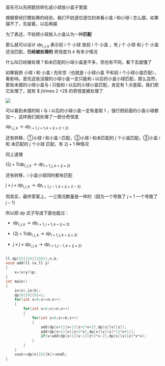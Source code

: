 首先可以先把题目转化成小球放小盒子里面

根据曾经打模拟赛的经验，我们不妨逐位逐位的来看小盒 $i$ 和小球 $i$ 怎么摆，如果摆不了，先留着，以后再摆

为了表述，不妨把小球放入小盒认为一种**匹配**

那么就可以设计 $dp_{i,j,k}$ 表示前 $i$ 个 小球 放前 $i$ 个 小盒 ，有 $j$ 个 小球 和 $j$ 个 小盒 还没匹配，**已经被处理的** 奇怪度为 $k$ 有多少情况

什么叫已经被处理？和未匹配的小球小盒差不多，但也有不同，看下去就懂了

如果我把 小球 $i$ 和 小盒 $i$ 先轮空（也就是 $i$ 小球小盒 不和前 $i$ 个小球小盒匹配），看影响，首先这些没摆的小球小盒一定只能和 $i$ 以后的小盒小球匹配，那么显然，那些未摆的小球小盒与 $i$ 只能和 $i$ 以后的小球小盒匹配，肯定有 $1$ 点差距，我们把它处理了，就有 $ j\times 2 +2$ 的奇怪度被处理了

![](https://cdn.luogu.com.cn/upload/image_hosting/tjkapgmj.png)

可以看到未摆的和 $i$ 与 $i$ 以后的小球小盒一定有差距 $1$ ，强行把前面的小盒小球都加一，这样我们就处理了一部分奇怪度

$dp_{i,j,k} \to dp_{i+1,j+1,k+(j \times 2+2)}$

还有转移，①小球 $i$ 和小盒 $i$ 匹配，②小球 $i$ 和未匹配的 $j$ 个小盒匹配，③小盒 $i$ 和 未匹配的 $j$ 个小球 匹配，有 $2j+1$ 种情况
 
同上道理

$(2j+1)dp_{i,j,k} \to dp_{i+1,j,k+(j \times 2)}$

还有转移，$i$ 小盒小球同时都有匹配

$j \times j \times dp_{i,j,k} \to dp_{i+1,j-1,k+(j\times 2-2)}$

但其实，最终答案上，一三情况数量是一样的（因为一个导致了 $j+1$ 一个导致了 $j-1$）

所以把 $dp$ 式子写成下面也能过：

* $dp_{i,j,k} \to dp_{i+1,j+1,k+(j \times 2)}$

* $(2j+1)dp_{i,j,k} \to dp_{i+1,j,k+(j \times 2)}$

* $j \times j \times dp_{i,j,k} \to dp_{i+1,j-1,k+(j\times 2)}$

```cpp

ll dp[55][55][2555],n,k;
void add(ll &x,ll y)
{
	x=(x+y)%p;
}
int main()
{
	in(n),in(k);
	dp[0][0][0]=1;
	for(int s=0;s<=n;s++)
	{
		for(int v=0;v<=n;v++)
		{
			for(int z=0;z<=k;z++)
			{
				add(dp[s+1][v+1][z+2*v+2],dp[s][v][z]);
				add(dp[s+1][v][z+2*v],dp[s][v][z]*(2*v+1));
				if(v)add(dp[s+1][v-1][z+2*v-2],dp[s][v][z]*v*v);
			}
		}
	}
	cout<<dp[n][0][k]<<endl;
}

```